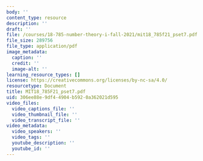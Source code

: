 ```yaml
---
body: ''
content_type: resource
description: ''
draft: ''
file: /courses/18-785-number-theory-i-fall-2021/mit18_785f21_pset7.pdf
file_size: 289756
file_type: application/pdf
image_metadata:
  caption: ''
  credit: ''
  image-alt: ''
learning_resource_types: []
license: https://creativecommons.org/licenses/by-nc-sa/4.0/
resourcetype: Document
title: MIT18_785F21_pset7.pdf
uid: 306ee88e-9df4-4904-b592-0a362021d595
video_files:
  video_captions_file: ''
  video_thumbnail_file: ''
  video_transcript_file: ''
video_metadata:
  video_speakers: ''
  video_tags: ''
  youtube_description: ''
  youtube_id: ''
---
```


